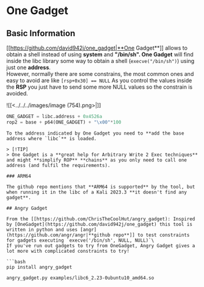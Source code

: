 # One Gadget


## Basic Information

[[https://github.com/david942j/one_gadget|**One Gadget**]] allows to obtain a shell instead of using **system** and **"/bin/sh". One Gadget** will find inside the libc library some way to obtain a shell (`execve("/bin/sh")`) using just one **address**.\
However, normally there are some constrains, the most common ones and easy to avoid are like `[rsp+0x30] == NULL` As you control the values inside the **RSP** you just have to send some more NULL values so the constrain is avoided.

![[<../../../images/image (754).png>|]]

```python
ONE_GADGET = libc.address + 0x4526a
rop2 = base + p64(ONE_GADGET) + "\x00"*100
```
```
To the address indicated by One Gadget you need to **add the base address where `libc`** is loaded.

> [!TIP]
> One Gadget is a **great help for Arbitrary Write 2 Exec techniques** and might **simplify ROP** **chains** as you only need to call one address (and fulfil the requirements).

### ARM64

The github repo mentions that **ARM64 is supported** by the tool, but when running it in the libc of a Kali 2023.3 **it doesn't find any gadget**.

## Angry Gadget

From the [[https://github.com/ChrisTheCoolHut/angry_gadget): Inspired by [OneGadget](https://github.com/david942j/one_gadget) this tool is written in python and uses [angr](https://github.com/angr/angr|**github repo**]] to test constraints for gadgets executing `execve('/bin/sh', NULL, NULL)`\
If you've run out gadgets to try from OneGadget, Angry Gadget gives a lot more with complicated constraints to try!

```bash
pip install angry_gadget

angry_gadget.py examples/libc6_2.23-0ubuntu10_amd64.so
```
```



